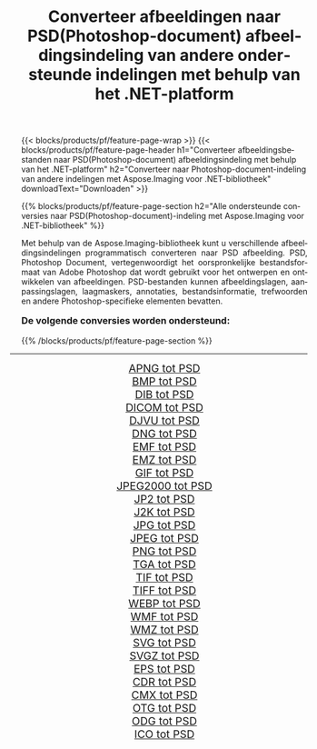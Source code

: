 ﻿---
title: Converteer afbeeldingen naar PSD(Photoshop-document) afbeeldingsindeling van andere ondersteunde indelingen met behulp van het .NET-platform 
weight: 3920
url: /nl/net/conversion/to/psd/ 
lang: nl
langdirlevel: 2
locales: zh-hans,ja,it,ru,de,es,fr,nl,id,lt,pl,pt,vi,tr,ko,zh-hant,ar,hi,th,sv,cs,uk,he
description: Met Aspose.Imaging voor .NET-bibliotheek is het eenvoudig om te converteren naar PSD(Photoshop-document) vanuit andere ondersteunde afbeeldingsindelingen
---

{{< blocks/products/pf/feature-page-wrap >}}
{{< blocks/products/pf/feature-page-header h1="Converteer afbeeldingsbestanden naar PSD(Photoshop-document) afbeeldingsindeling met behulp van het .NET-platform" h2="Converteer naar Photoshop-document-indeling van andere indelingen met Aspose.Imaging voor .NET-bibliotheek" downloadText="Downloaden" >}}


{{% blocks/products/pf/feature-page-section  h2="Alle ondersteunde conversies naar PSD(Photoshop-document)-indeling met Aspose.Imaging voor .NET-bibliotheek" %}}
<p align=justify>Met behulp van de Aspose.Imaging-bibliotheek kunt u verschillende afbeeldingsindelingen programmatisch converteren naar PSD afbeelding. PSD, Photoshop Document, vertegenwoordigt het oorspronkelijke bestandsformaat van Adobe Photoshop dat wordt gebruikt voor het ontwerpen en ontwikkelen van afbeeldingen. PSD-bestanden kunnen afbeeldingslagen, aanpassingslagen, laagmaskers, annotaties, bestandsinformatie, trefwoorden en andere Photoshop-specifieke elementen bevatten.</p>
<h3 style="margin-top:16px;">
De volgende conversies worden ondersteund:
</h3>
{{% /blocks/products/pf/feature-page-section %}}
<div class="container-fluid productfamilypage bg-gray">
    <div class="convertypes bg-gray agp-content section">
        <div class="container">
		<hr style="margin-left:-20px;"/>
		<div class="row other-converters" style="gap: 10px;font-size: 19px;text-align:center;">
		    <div class='col-md-3 other-converter remove-lp remove-rp'><a href="/imaging/nl/net/conversion/apng-to-psd/" style="padding:15px;">APNG tot PSD</a></div>
<div class='col-md-3 other-converter remove-lp remove-rp'><a href="/imaging/nl/net/conversion/bmp-to-psd/" style="padding:15px;">BMP tot PSD</a></div>
<div class='col-md-3 other-converter remove-lp remove-rp'><a href="/imaging/nl/net/conversion/dib-to-psd/" style="padding:15px;">DIB tot PSD</a></div>
<div class='col-md-3 other-converter remove-lp remove-rp'><a href="/imaging/nl/net/conversion/dicom-to-psd/" style="padding:15px;">DICOM tot PSD</a></div>
<div class='col-md-3 other-converter remove-lp remove-rp'><a href="/imaging/nl/net/conversion/djvu-to-psd/" style="padding:15px;">DJVU tot PSD</a></div>
<div class='col-md-3 other-converter remove-lp remove-rp'><a href="/imaging/nl/net/conversion/dng-to-psd/" style="padding:15px;">DNG tot PSD</a></div>
<div class='col-md-3 other-converter remove-lp remove-rp'><a href="/imaging/nl/net/conversion/emf-to-psd/" style="padding:15px;">EMF tot PSD</a></div>
<div class='col-md-3 other-converter remove-lp remove-rp'><a href="/imaging/nl/net/conversion/emz-to-psd/" style="padding:15px;">EMZ tot PSD</a></div>
<div class='col-md-3 other-converter remove-lp remove-rp'><a href="/imaging/nl/net/conversion/gif-to-psd/" style="padding:15px;">GIF tot PSD</a></div>
<div class='col-md-3 other-converter remove-lp remove-rp'><a href="/imaging/nl/net/conversion/jpeg2000-to-psd/" style="padding:15px;">JPEG2000 tot PSD</a></div>
<div class='col-md-3 other-converter remove-lp remove-rp'><a href="/imaging/nl/net/conversion/jp2-to-psd/" style="padding:15px;">JP2 tot PSD</a></div>
<div class='col-md-3 other-converter remove-lp remove-rp'><a href="/imaging/nl/net/conversion/j2k-to-psd/" style="padding:15px;">J2K tot PSD</a></div>
<div class='col-md-3 other-converter remove-lp remove-rp'><a href="/imaging/nl/net/conversion/jpg-to-psd/" style="padding:15px;">JPG tot PSD</a></div>
<div class='col-md-3 other-converter remove-lp remove-rp'><a href="/imaging/nl/net/conversion/jpeg-to-psd/" style="padding:15px;">JPEG tot PSD</a></div>
<div class='col-md-3 other-converter remove-lp remove-rp'><a href="/imaging/nl/net/conversion/png-to-psd/" style="padding:15px;">PNG tot PSD</a></div>
<div class='col-md-3 other-converter remove-lp remove-rp'><a href="/imaging/nl/net/conversion/tga-to-psd/" style="padding:15px;">TGA tot PSD</a></div>
<div class='col-md-3 other-converter remove-lp remove-rp'><a href="/imaging/nl/net/conversion/tif-to-psd/" style="padding:15px;">TIF tot PSD</a></div>
<div class='col-md-3 other-converter remove-lp remove-rp'><a href="/imaging/nl/net/conversion/tiff-to-psd/" style="padding:15px;">TIFF tot PSD</a></div>
<div class='col-md-3 other-converter remove-lp remove-rp'><a href="/imaging/nl/net/conversion/webp-to-psd/" style="padding:15px;">WEBP tot PSD</a></div>
<div class='col-md-3 other-converter remove-lp remove-rp'><a href="/imaging/nl/net/conversion/wmf-to-psd/" style="padding:15px;">WMF tot PSD</a></div>
<div class='col-md-3 other-converter remove-lp remove-rp'><a href="/imaging/nl/net/conversion/wmz-to-psd/" style="padding:15px;">WMZ tot PSD</a></div>
<div class='col-md-3 other-converter remove-lp remove-rp'><a href="/imaging/nl/net/conversion/svg-to-psd/" style="padding:15px;">SVG tot PSD</a></div>
<div class='col-md-3 other-converter remove-lp remove-rp'><a href="/imaging/nl/net/conversion/svgz-to-psd/" style="padding:15px;">SVGZ tot PSD</a></div>
<div class='col-md-3 other-converter remove-lp remove-rp'><a href="/imaging/nl/net/conversion/eps-to-psd/" style="padding:15px;">EPS tot PSD</a></div>
<div class='col-md-3 other-converter remove-lp remove-rp'><a href="/imaging/nl/net/conversion/cdr-to-psd/" style="padding:15px;">CDR tot PSD</a></div>
<div class='col-md-3 other-converter remove-lp remove-rp'><a href="/imaging/nl/net/conversion/cmx-to-psd/" style="padding:15px;">CMX tot PSD</a></div>
<div class='col-md-3 other-converter remove-lp remove-rp'><a href="/imaging/nl/net/conversion/otg-to-psd/" style="padding:15px;">OTG tot PSD</a></div>
<div class='col-md-3 other-converter remove-lp remove-rp'><a href="/imaging/nl/net/conversion/odg-to-psd/" style="padding:15px;">ODG tot PSD</a></div>
<div class='col-md-3 other-converter remove-lp remove-rp'><a href="/imaging/nl/net/conversion/ico-to-psd/" style="padding:15px;">ICO tot PSD</a></div>
                </div>
        </div>
    </div>
</div>
<br/>

